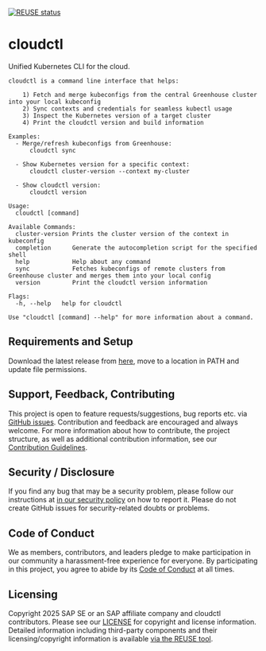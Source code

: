 [![REUSE status](https://api.reuse.software/badge/github.com/cloudoperators/cloudctl)](https://api.reuse.software/info/github.com/cloudoperators/cloudctl)

# cloudctl

Unified Kubernetes CLI for the cloud.

```
cloudctl is a command line interface that helps:
    
    1) Fetch and merge kubeconfigs from the central Greenhouse cluster into your local kubeconfig
    2) Sync contexts and credentials for seamless kubectl usage
    3) Inspect the Kubernetes version of a target cluster
    4) Print the cloudctl version and build information

Examples:
  - Merge/refresh kubeconfigs from Greenhouse:
      cloudctl sync

  - Show Kubernetes version for a specific context:
      cloudctl cluster-version --context my-cluster

  - Show cloudctl version:
      cloudctl version

Usage:
  cloudctl [command]

Available Commands:
  cluster-version Prints the cluster version of the context in kubeconfig
  completion      Generate the autocompletion script for the specified shell
  help            Help about any command
  sync            Fetches kubeconfigs of remote clusters from Greenhouse cluster and merges them into your local config
  version         Print the cloudctl version information

Flags:
  -h, --help   help for cloudctl

Use "cloudctl [command] --help" for more information about a command.
```

## Requirements and Setup
Download the latest release from [here](https://github.com/cloudoperators/cloudctl/releases), move to a location in PATH and update file permissions.


## Support, Feedback, Contributing

This project is open to feature requests/suggestions, bug reports etc. via [GitHub issues](https://github.com/cloudoperators/cloudctl/issues). Contribution and feedback are encouraged and always welcome. For more information about how to contribute, the project structure, as well as additional contribution information, see our [Contribution Guidelines](CONTRIBUTING.md).

## Security / Disclosure
If you find any bug that may be a security problem, please follow our instructions at [in our security policy](https://github.com/cloudoperators/cloudctl/security/policy) on how to report it. Please do not create GitHub issues for security-related doubts or problems.

## Code of Conduct

We as members, contributors, and leaders pledge to make participation in our community a harassment-free experience for everyone. By participating in this project, you agree to abide by its [Code of Conduct](https://github.com/SAP/.github/blob/main/CODE_OF_CONDUCT.md) at all times.

## Licensing

Copyright 2025 SAP SE or an SAP affiliate company and cloudctl contributors. Please see our [LICENSE](LICENSE) for copyright and license information. Detailed information including third-party components and their licensing/copyright information is available [via the REUSE tool](https://api.reuse.software/info/github.com/cloudoperators/cloudctl).
